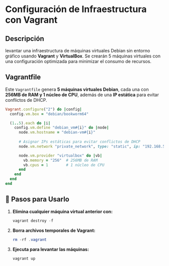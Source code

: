 # Configuración de Infraestructura con Vagrant

## Descripción
 levantar una infraestructura de máquinas virtuales Debian sin entorno gráfico usando **Vagrant** y **VirtualBox**. 
 Se crearán 5 máquinas virtuales con una configuración optimizada para minimizar el consumo de recursos.

##  Vagrantfile
Este `Vagrantfile` genera **5 máquinas virtuales Debian**, cada una con **256MB de RAM y 1 núcleo de CPU**, además de una **IP estática** para evitar conflictos de DHCP.

```ruby
Vagrant.configure("2") do |config|
  config.vm.box = "debian/bookworm64"

  (1..5).each do |i|
    config.vm.define "debian_vm#{i}" do |node|
      node.vm.hostname = "debian-vm#{i}"
      
      # Asignar IPs estáticas para evitar conflictos de DHCP
      node.vm.network "private_network", type: "static", ip: "192.168.56.1#{i}"

      node.vm.provider "virtualbox" do |vb|
        vb.memory = "256"  # 256MB de RAM
        vb.cpus = 1        # 1 núcleo de CPU
      end
    end
  end
end
```
## 🔹 Pasos para Usarlo

1. **Elimina cualquier máquina virtual anterior con:**
   ```powershell
   vagrant destroy -f
   ```

2. **Borra archivos temporales de Vagrant:**
   ```powershell
   rm -rf .vagrant
   ```

3. **Ejecuta para levantar las máquinas:**
   ```powershell
   vagrant up
   ```
